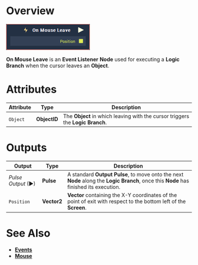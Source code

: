 # Overview

![The On Mouse Leave Node.](../../../.gitbook/assets/node-on-mouse-leave.png)

**On Mouse Leave** is an **Event Listener** **Node** used for executing a **Logic Branch** when the cursor leaves an **Object**.

# Attributes

|Attribute|Type|Description|
|---|---|---|
| `Object` | **ObjectID** | The **Object** in which leaving with the cursor triggers the **Logic Branch**.|


# Outputs

|Output|Type|Description|
|---|---|---|
|*Pulse Output* (►)|**Pulse**|A standard **Output Pulse**, to move onto the next **Node** along the **Logic Branch**, once this **Node** has finished its execution.|
| `Position` | **Vector2** | **Vector** containing the X-Y coordinates of the point of exit with respect to the bottom left of the **Screen**.|

# See Also

* [**Events**](../README.md)
* [**Mouse**](README.md)


